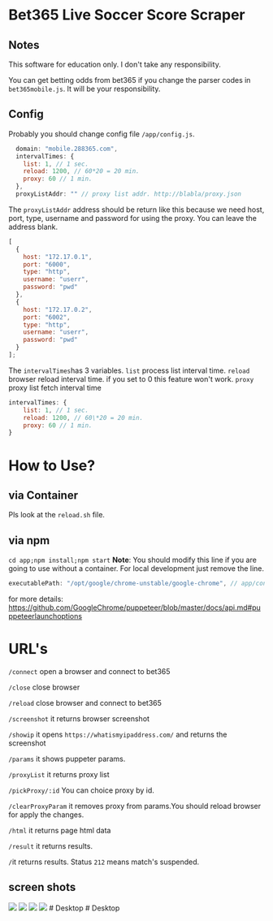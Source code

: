 # Bet365 Live Soccer Score Scraper

## Notes

This software for education only. I don't take any responsibility.

You can get betting odds from bet365 if you change the parser codes in `bet365mobile.js`. It will be your responsibility.

## Config

Probably you should change config file `/app/config.js`.

```javascript
  domain: "mobile.288365.com",
  intervalTimes: {
    list: 1, // 1 sec.
    reload: 1200, // 60*20 = 20 min.
    proxy: 60 // 1 min.
  },
  proxyListAddr: "" // proxy list addr. http://blabla/proxy.json
```

The `proxyListAddr` address should be return like this because we need host, port, type, username and password for using the proxy. You can leave the address blank.

```javascript
[
  {
    host: "172.17.0.1",
    port: "6000",
    type: "http",
    username: "userr",
    password: "pwd"
  },
  {
    host: "172.17.0.2",
    port: "6002",
    type: "http",
    username: "userr",
    password: "pwd"
  }
];
```

The `intervalTimes`has 3 variables.
`list` process list interval time.
`reload` browser reload interval time. if you set to 0 this feature won't work.
`proxy` proxy list fetch interval time

```javascript
intervalTimes: {
    list: 1, // 1 sec.
    reload: 1200, // 60\*20 = 20 min.
    proxy: 60 // 1 min.
}
```

# How to Use?

## via Container

Pls look at the `reload.sh` file.

## via npm

`cd app;npm install;npm start`
**Note**: You should modify this line if you are going to use without a container. For local development just remove the line. 
```js 
executablePath: "/opt/google/chrome-unstable/google-chrome", // app/config.js#L3
```
for more details: https://github.com/GoogleChrome/puppeteer/blob/master/docs/api.md#puppeteerlaunchoptions

# URL's

`/connect` open a browser and connect to bet365

`/close` close browser

`/reload` close browser and connect to bet365

`/screenshot` it returns browser screenshot

`/showip` it opens `https://whatismyipaddress.com/` and returns the screenshot

`/params` it shows puppeter params.

`/proxyList` it returns proxy list

`/pickProxy/:id` You can choice proxy by id.

`/clearProxyParam` it removes proxy from params.You should reload browser for apply the changes.

`/html` it returns page html data

`/result` it returns results.

`/`it returns results. Status `212` means match's suspended.

## screen shots

![](screenshots/screenshot.png)
![](screenshots/html.png)
![](screenshots/result.png)
![](screenshots/showip.png)
#   D e s k t o p  
 #   D e s k t o p  
 